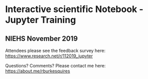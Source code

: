 # Interactive scientific Notebook - Jupyter Training

## NIEHS November 2019

Attendees please see the feedback survey here: https://www.research.net/r/112019_jupyter

Questions? Comments? Please contact me here: https://about.me/rburkesquires 
